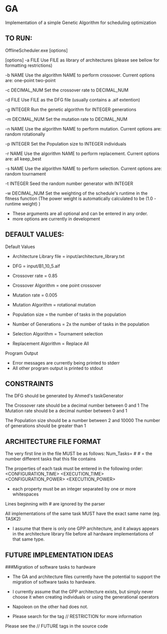 GA
================================================================================
Implementation of a simple Genetic Algorithm for scheduling optimization



TO RUN:
--------------------------------------------------------------------------------
OfflineScheduler.exe [options]

[options]
-a FILE
        Use FILE as library of architectures (please see bellow for formatting 
        restrictions)

-b NAME
        Use the algorithm NAME to perform crossover. Current options are:
            one-point
            two-point

-c DECIMAL_NUM
        Set the crossover rate to DECIMAL_NUM
    
-d FILE
        Use FILE as the DFG file (usually contains a .aif extention)

-g INTEGER
        Run the genetic algorithm for INTEGER generations

-m DECIMAL_NUM
        Set the mutation rate to DECIMAL_NUM

-n NAME 
        Use the algorithm NAME to perform mutation. Current options are:
            random
            rotationally

-p INTEGER
        Set the Population size to INTEGER individuals

-r NAME
        Use the algorithm NAME to perform replacement. Current options are:
            all
            keep_best

-s NAME
        Use the algorithm NAME to perform selection. Current options are:
            random
            tournament

-t INTEGER
        Seed the random number generator with INTEGER

-w DECIMAL_NUM
        Set the weighting of the schedule's runtime in the fitness function
        (The power weight is automatically calculated to be (1.0 - runtime weight) )


- These arguments are all optional and can be entered in any order.
- more options are currently in development


DEFAULT VALUES:
--------------------------------------------------------------------------------
Default Values
- Architecture Library file = input/architecture_library.txt
- DFG = input/B1_10_5.aif

- Crossover rate = 0.85
- Crossover Algorithm = one point crossover
- Mutation rate = 0.005
- Mutation Algorithm = rotational mutation

- Population size = the number of tasks in the population
- Number of Generations = 2x the number of tasks in the population

- Selection Algorithm = Tournament selection
- Replacement Algorithm = Replace All

Program Output
- Error messages are currently being printed to stderr
- All other program output is printed to stdout


CONSTRAINTS
--------------------------------------------------------------------------------
The DFG should be generated by Ahmed's taskGenerator
  
The Crossover rate should be a decimal number between 0 and 1
The Mutation rate should be a decimal number between 0 and 1

The Population size should be a number between 2 and 10000
The number of generations should be greater than 1


ARCHITECTURE FILE FORMAT
--------------------------------------------------------------------------------
The very first line in the file MUST be as follows:
    Num_Tasks= #
        # = the number different tasks that this file contains  

The properties of each task must be entered in the following order:  
<NAME> <COLUMNS> <ROWS> <CONFIGURATION_TIME> <EXECUTION_TIME> <CONFIGURATION_POWER> <EXECUTION_POWER>

- each property must be an integer separated by one or more whitespaces

Lines beginning with # are ignored by the parser  

All implementations of the same task MUST have the exact same name (eg. TASK2)
- I assume that there is only one GPP architecture, and it always appears in the
    architecture library file before all hardware implementations of that same
    type.


FUTURE IMPLEMENTATION IDEAS
--------------------------------------------------------------------------------
###Migration of software tasks to hardware
- The GA and architecture files currently have the potential to support the
    migration of software tasks to hardware. 
- I currently assume that the GPP architecture exists, but simply never choose
    it when creating individuals or using the generational operators

- Napoleon on the other had does not. 
- Please search for the tag // RESTRICTION for more information

Please see the // FUTURE tags in the source code
